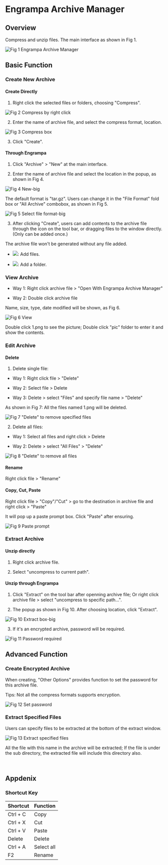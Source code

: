 # Engrampa Archive Manager
## Overview
Compress and unzip files. The main interface as shown in Fig 1.
 
![Fig 1 Engrampa Archive Manager](image/1.png)
<br>

## Basic Function
### Create New Archive
#### Create Directly
1) Right click the selected files or folders, choosing "Compress".
 
![Fig 2 Compress by right click](image/2.png)

2) Enter the name of archive file, and select the compress format, location.
 
![Fig 3 Compress box](image/3.png)

3) Click "Create".

#### Through Engrampa 
1) Click "Archive" > "New" at the main interface.

2) Enter the name of archive file and select the location in the popup, as shown in Fig 4.
 
![Fig 4 New-big](image/4.png)

The default format is "tar.gz". Users can change it in the "File Format" fold box or "All Archive" combobox, as shown in Fig 5.
   
![Fig 5 Select file format-big](image/5.png)

3) After clicking "Create", users can add contents to the archive file through the icon on the tool bar, or dragging files to the window directly. (Only can be added once.)

The archive file won't be generated without any file added.

* ![](image/icon1-o.png): Add files.

* ![](image/icon2-o.png): Add a folder.

### View Archive
* Way 1: Right click archive file > "Open With Engrampa Archive Manager"

* Way 2: Double click archive file

Name, size, type, date modified will be shown, as Fig 6.

![Fig 6 View](image/6.png)

Double click 1.png to see the picture; Double click "pic" folder to enter it and show the contents.

### Edit Archive
#### Delete
1) Delete single file:

* Way 1: Right click file > "Delete"

* Way 2: Select file > Delete

* Way 3: Delete > select "Files" and specify file name > "Delete"

As shown in Fig 7: All the files named 1.png will be deleted.
 
![Fig 7 "Delete" to remove specified files](image/7.png)

2) Delete all files:

* Way 1: Select all files and right click > Delete

* Way 2: Delete > select "All Files" > "Delete"
 
![Fig 8 "Delete" to remove all files](image/8.png)

#### Rename
Right click file > "Rename"

#### Copy, Cut, Paste
Right click file > "Copy"/"Cut" > go to the destination in archive file and right click > "Paste"

It will pop up a paste prompt box. Click "Paste" after ensuring.
 
![Fig 9 Paste prompt](image/9.png)

### Extract Archive
#### Unzip directly
1) Right click archive file.

2) Select "uncompress to current path".

#### Unzip through Engrampa
1) Click "Extract" on the tool bar after openning archive file; Or right click archive file > select "uncompress to specific path…".

2) The popup as shown in Fig 10. After choosing location, click "Extract".
 
![Fig 10 Extract box-big](image/10.png)

3) If it's an encrypted archive, password will be required.
 
![Fig 11 Password required](image/11.png)
<br>

## Advanced Function
### Create Encrypted Archive
When creating, "Other Options" provides function to set the password for this archive file.

Tips: Not all the compress formats supports encryption.
 
![Fig 12 Set password](image/12.png)

### Extract Specified Files
Users can specify files to be extracted at the bottom of the extract window.
 
![Fig 13 Extract specified files](image/13.png)

All the file with this name in the archive will be extracted; If the file is under the sub directory, the extracted file will include this directory also. 

<br>

## Appdenix 
### Shortcut Key

| Shortcut | Function |
| :------------ | :------------ |
| Ctrl + C  | Copy |
| Ctrl + X  | Cut |
| Ctrl + V  | Paste |
| Delete  | Delete |
| Ctrl + A  | Select all |
| F2  | Rename |


